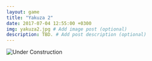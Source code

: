 ```yaml
---
layout: game
title: "Yakuza 2"
date: 2017-07-04 12:55:00 +0300
img: yakuza2.jpg # Add image post (optional)
description: TBD. # Add post description (optional)
---
```

![Under Construction](https://78.media.tumblr.com/6dfcbf9e05d57e3d0e9bb232b30004fa/tumblr_pf27n0jnCn1w050vko1_1280.png)
